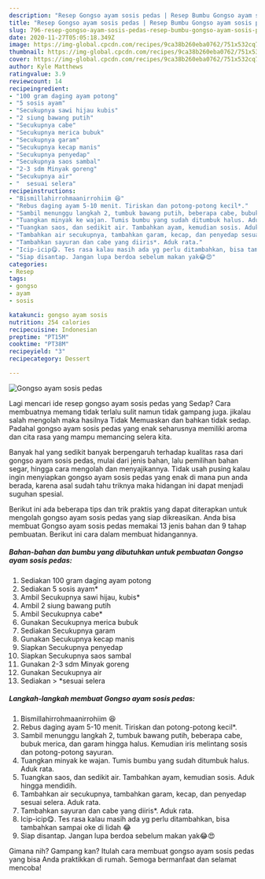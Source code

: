 ```yaml
---
description: "Resep Gongso ayam sosis pedas | Resep Bumbu Gongso ayam sosis pedas Yang Enak dan Simpel"
title: "Resep Gongso ayam sosis pedas | Resep Bumbu Gongso ayam sosis pedas Yang Enak dan Simpel"
slug: 796-resep-gongso-ayam-sosis-pedas-resep-bumbu-gongso-ayam-sosis-pedas-yang-enak-dan-simpel
date: 2020-11-27T05:05:18.349Z
image: https://img-global.cpcdn.com/recipes/9ca38b260eba0762/751x532cq70/gongso-ayam-sosis-pedas-foto-resep-utama.jpg
thumbnail: https://img-global.cpcdn.com/recipes/9ca38b260eba0762/751x532cq70/gongso-ayam-sosis-pedas-foto-resep-utama.jpg
cover: https://img-global.cpcdn.com/recipes/9ca38b260eba0762/751x532cq70/gongso-ayam-sosis-pedas-foto-resep-utama.jpg
author: Kyle Matthews
ratingvalue: 3.9
reviewcount: 14
recipeingredient:
- "100 gram daging ayam potong"
- "5 sosis ayam"
- "Secukupnya sawi hijau kubis"
- "2 siung bawang putih"
- "Secukupnya cabe"
- "Secukupnya merica bubuk"
- "Secukupnya garam"
- "Secukupnya kecap manis"
- "Secukupnya penyedap"
- "Secukupnya saos sambal"
- "2-3 sdm Minyak goreng"
- "Secukupnya air"
- "  sesuai selera"
recipeinstructions:
- "Bismillahirrohmaanirrohiim 😆"
- "Rebus daging ayam 5-10 menit. Tiriskan dan potong-potong kecil*."
- "Sambil menunggu langkah 2, tumbuk bawang putih, beberapa cabe, bubuk merica, dan garam hingga halus. Kemudian iris melintang sosis dan potong-potong sayuran."
- "Tuangkan minyak ke wajan. Tumis bumbu yang sudah ditumbuk halus. Aduk rata."
- "Tuangkan saos, dan sedikit air. Tambahkan ayam, kemudian sosis. Aduk hingga mendidih."
- "Tambahkan air secukupnya, tambahkan garam, kecap, dan penyedap sesuai selera. Aduk rata."
- "Tambahkan sayuran dan cabe yang diiris*. Aduk rata."
- "Icip-icip😋. Tes rasa kalau masih ada yg perlu ditambahkan, bisa tambahkan sampai oke di lidah 😂"
- "Siap disantap. Jangan lupa berdoa sebelum makan yak😂😍"
categories:
- Resep
tags:
- gongso
- ayam
- sosis

katakunci: gongso ayam sosis 
nutrition: 254 calories
recipecuisine: Indonesian
preptime: "PT15M"
cooktime: "PT38M"
recipeyield: "3"
recipecategory: Dessert

---
```



![Gongso ayam sosis pedas](https://img-global.cpcdn.com/recipes/9ca38b260eba0762/751x532cq70/gongso-ayam-sosis-pedas-foto-resep-utama.jpg)

Lagi mencari ide resep gongso ayam sosis pedas yang Sedap? Cara membuatnya memang tidak terlalu sulit namun tidak gampang juga. jikalau salah mengolah maka hasilnya Tidak Memuaskan dan bahkan tidak sedap. Padahal gongso ayam sosis pedas yang enak seharusnya memiliki aroma dan cita rasa yang mampu memancing selera kita.

Banyak hal yang sedikit banyak berpengaruh terhadap kualitas rasa dari gongso ayam sosis pedas, mulai dari jenis bahan, lalu pemilihan bahan segar, hingga cara mengolah dan menyajikannya. Tidak usah pusing kalau ingin menyiapkan gongso ayam sosis pedas yang enak di mana pun anda berada, karena asal sudah tahu triknya maka hidangan ini dapat menjadi suguhan spesial.




Berikut ini ada beberapa tips dan trik praktis yang dapat diterapkan untuk mengolah gongso ayam sosis pedas yang siap dikreasikan. Anda bisa membuat Gongso ayam sosis pedas memakai 13 jenis bahan dan 9 tahap pembuatan. Berikut ini cara dalam membuat hidangannya.

<!--inarticleads1-->

##### Bahan-bahan dan bumbu yang dibutuhkan untuk pembuatan Gongso ayam sosis pedas:

1. Sediakan 100 gram daging ayam potong
1. Sediakan 5 sosis ayam*
1. Ambil Secukupnya sawi hijau, kubis*
1. Ambil 2 siung bawang putih
1. Ambil Secukupnya cabe*
1. Gunakan Secukupnya merica bubuk
1. Sediakan Secukupnya garam
1. Gunakan Secukupnya kecap manis
1. Siapkan Secukupnya penyedap
1. Siapkan Secukupnya saos sambal
1. Gunakan 2-3 sdm Minyak goreng
1. Gunakan Secukupnya air
1. Sediakan  &gt; *sesuai selera




<!--inarticleads2-->

##### Langkah-langkah membuat Gongso ayam sosis pedas:

1. Bismillahirrohmaanirrohiim 😆
1. Rebus daging ayam 5-10 menit. Tiriskan dan potong-potong kecil*.
1. Sambil menunggu langkah 2, tumbuk bawang putih, beberapa cabe, bubuk merica, dan garam hingga halus. Kemudian iris melintang sosis dan potong-potong sayuran.
1. Tuangkan minyak ke wajan. Tumis bumbu yang sudah ditumbuk halus. Aduk rata.
1. Tuangkan saos, dan sedikit air. Tambahkan ayam, kemudian sosis. Aduk hingga mendidih.
1. Tambahkan air secukupnya, tambahkan garam, kecap, dan penyedap sesuai selera. Aduk rata.
1. Tambahkan sayuran dan cabe yang diiris*. Aduk rata.
1. Icip-icip😋. Tes rasa kalau masih ada yg perlu ditambahkan, bisa tambahkan sampai oke di lidah 😂
1. Siap disantap. Jangan lupa berdoa sebelum makan yak😂😍




Gimana nih? Gampang kan? Itulah cara membuat gongso ayam sosis pedas yang bisa Anda praktikkan di rumah. Semoga bermanfaat dan selamat mencoba!
